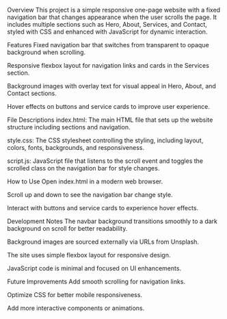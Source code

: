 Overview
This project is a simple responsive one-page website with a fixed navigation bar that changes appearance when the user scrolls the page. It includes multiple sections such as Hero, About, Services, and Contact, styled with CSS and enhanced with JavaScript for dynamic interaction.

Features
Fixed navigation bar that switches from transparent to opaque background when scrolling.

Responsive flexbox layout for navigation links and cards in the Services section.

Background images with overlay text for visual appeal in Hero, About, and Contact sections.

Hover effects on buttons and service cards to improve user experience.

File Descriptions
index.html: The main HTML file that sets up the website structure including sections and navigation.

style.css: The CSS stylesheet controlling the styling, including layout, colors, fonts, backgrounds, and responsiveness.

script.js: JavaScript file that listens to the scroll event and toggles the scrolled class on the navigation bar for style changes.

How to Use
Open index.html in a modern web browser.

Scroll up and down to see the navigation bar change style.

Interact with buttons and service cards to experience hover effects.

Development Notes
The navbar background transitions smoothly to a dark background on scroll for better readability.

Background images are sourced externally via URLs from Unsplash.

The site uses simple flexbox layout for responsive design.

JavaScript code is minimal and focused on UI enhancements.

Future Improvements
Add smooth scrolling for navigation links.

Optimize CSS for better mobile responsiveness.

Add more interactive components or animations.
